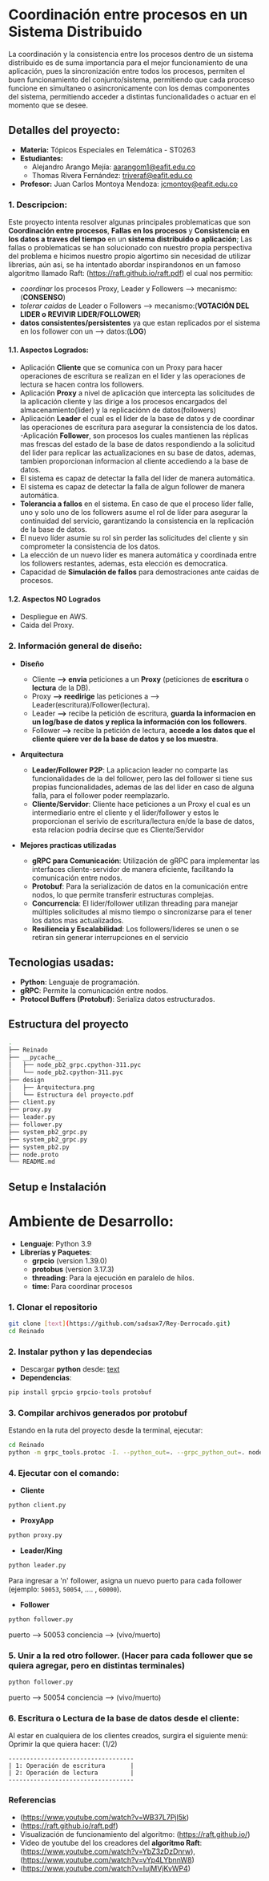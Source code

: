 # Coordinación entre procesos en un Sistema Distribuido

La coordinación y la consistencia entre los procesos dentro de un sistema distribuido es de suma importancia para el mejor funcionamiento de una aplicación, pues la sincronización entre todos los procesos, permiten el buen funcionamiento del conjunto/sistema, permitiendo que cada proceso funcione en simultaneo o asincronicamente con los demas componentes del sistema, permitiendo acceder a distintas funcionalidades o actuar en el momento que se desee.

## Detalles del proyecto:

- **Materia:** Tópicos Especiales en Telemática - ST0263
- **Estudiantes:**
  - Alejandro Arango Mejía: aarangom1@eafit.edu.co
  - Thomas Rivera Fernández: triveraf@eafit.edu.co
- **Profesor:** Juan Carlos Montoya Mendoza: jcmontoy@eafit.edu.co

### 1. Descripcion:

Este proyecto intenta resolver algunas principales problematicas que son **Coordinación entre procesos**, **Fallas en los procesos** y **Consistencia en los datos a traves del tiempo** en un **sistema distribuido o aplicación**; Las fallas o problematicas se han solucionado con nuestro propia perspectiva del problema e hicimos nuestro propio algortimo sin necesidad de utilizar librerias, aún asi, se ha intentado abordar inspirandonos en un famoso algoritmo llamado Raft: (https://raft.github.io/raft.pdf) el cual nos permitio:
- *coordinar* los procesos Proxy, Leader y Followers --> mecanismo:(**CONSENSO**)
- *tolerar caidas* de Leader o Followers --> mecanismo:(**VOTACIÓN DEL LIDER o REVIVIR LIDER/FOLLOWER**)
- **datos consistentes/persistentes** ya que estan replicados por el sistema en los follower con un --> datos:(**LOG**)


#### 1.1. Aspectos Logrados:
  - Aplicación **Cliente** que se comunica con un Proxy para hacer operaciones de escritura se realizan en el lider y las operaciones de lectura se hacen contra los followers.
  -  Aplicación **Proxy** a nivel de aplicación que intercepta las solicitudes de la aplicación cliente y las dirige a los procesos encargados del almacenamiento(lider) y la replicaciónn de datos(followers)
  - Aplicación **Leader** el cual es el lider de la base de datos y de coordinar las operaciones de escritura para asegurar la consistencia de los datos.
  -Aplicación **Follower**, son procesos los cuales mantienen las réplicas mas frescas del estado de la base de datos respondiendo a la solicitud del lider para replicar las actualizaciones en su base de datos, ademas, tambien proporcionan informacion al cliente accediendo a la base de datos.
  - El sistema es capaz de detectar la falla del líder de manera automática.
  - El sistema es capaz de detectar la falla de algun follower de manera automática.
  - **Tolerancia a fallos** en el sistema. En caso de que el proceso ́líder falle, uno y solo uno de los followers asume el rol de líder para asegurar la continuidad del servicio, garantizando la consistencia en la replicación de la base de datos.
  - El nuevo líder asumie su rol sin perder las solicitudes del cliente y sin comprometer la consistencia de los datos.
  - La elección de un nuevo líder es manera automática y coordinada entre los followers restantes, ademas, esta elección es democratica.
  - Capacidad de **Simulación de fallos** para demostraciones ante caidas de procesos.

#### 1.2. Aspectos NO Logrados
  - Despliegue en AWS.
  - Caida del Proxy.

### 2. Información general de diseño:
  - **Diseño**
    - Cliente **--> envia** peticiones a un **Proxy** (peticiones de **escritura** o **lectura** de la DB).
    - Proxy **--> reedirige** las peticiones a --> Leader(escritura)/Follower(lectura).
    - Leader **-->** recibe la petición de escritura, **guarda la informacion en un log/base de datos y replica la información con los followers**.
    - Follower **-->** recibe la petición de lectura, **accede a los datos que el cliente quiere ver de la base de datos y se los muestra**.

  - **Arquitectura**
    - **Leader/Follower P2P**: La aplicacion leader no comparte las funcionalidades de la del follower, pero las del follower si tiene sus propias funcionalidades, ademas de las del lider en caso de alguna falla, para el follower poder reemplazarlo.
    - **Cliente/Servidor**: Cliente hace peticiones a un Proxy el cual es un intermediario entre el cliente y el lider/follower y estos le proporcionan el serivio de escritura/lectura en/de la base de datos, esta relacion podria decirse que es Cliente/Servidor

- **Mejores practicas utilizadas**
  - **gRPC para Comunicación**: Utilización de gRPC para implementar las interfaces cliente-servidor de manera eficiente, facilitando la comunicación entre nodos.
  - **Protobuf**: Para la serialización de datos en la comunicación entre nodos, lo que permite transferir estructuras complejas.
  - **Concurrencia**: El lider/follower utilizan threading para manejar múltiples solicitudes al mismo tiempo o sincronizarse para el tener los datos mas actualizados.
  - **Resiliencia y Escalabilidad**: Los followers/lideres se unen o se retiran sin generar interrupciones en el servicio


## Tecnologias usadas:

- **Python**: Lenguaje de programación.
- **gRPC**: Permite la comunicación entre nodos.
- **Protocol Buffers (Protobuf)**: Serializa datos estructurados.

## Estructura del proyecto

```bash
.
├── Reinado              
├── __pycache__                       
│   ├── node_pb2_grpc.cpython-311.pyc                
│   └── node_pb2.cpython-311.pyc                
├── design                       
│   ├── Arquitectura.png                
│   └── Estructura del proyecto.pdf               
├── client.py
├── proxy.py
├── leader.py
├── follower.py
├── system_pb2_grpc.py
├── system_pb2_grpc.py
├── system_pb2.py
├── node.proto
└── README.md                    
```

## Setup e Instalación
# Ambiente de Desarrollo:
  - **Lenguaje**: Python 3.9
  - **Librerías y Paquetes**:
    - **grpcio** (version 1.39.0)
    - **protobus** (version 3.17.3)
    - **threading**: Para la ejecución en paralelo de hilos.
    - **time**: Para coordinar procesos

### 1. Clonar el repositorio

```bash
git clone [text](https://github.com/sadsax7/Rey-Derrocado.git)
cd Reinado
```

### 2. Instalar python y las dependecias
- Descargar **python** desde: [text](https://www.python.org/downloads/)
- **Dependencias**:
```bash
pip install grpcio grpcio-tools protobuf
```

### 3. Compilar archivos generados por **protobuf**

Estando en la ruta del proyecto desde la terminal, ejecutar:

```bash
cd Reinado
python -m grpc_tools.protoc -I. --python_out=. --grpc_python_out=. node.proto
```

### 4. Ejecutar con el comando:

- **Cliente**
```bash
python client.py
```
- **ProxyApp**
```bash
python proxy.py
```
- **Leader/King**
```bash
python leader.py
```

Para ingresar a 'n' follower, asigna un nuevo puerto para cada follower (ejemplo: `50053`, `50054`, .... , `60000`).
- **Follower**
```bash
python follower.py
```
puerto --> 50053
conciencia --> (vivo/muerto)

### 5. Unir a la red otro follower. (Hacer para cada follower que se quiera agregar, pero en distintas terminales)

```bash
python follower.py
```
puerto --> 50054
conciencia --> (vivo/muerto)


### 6. Escritura o Lectura de la base de datos desde el cliente:

Al estar en cualquiera de los clientes creados, surgira el siguiente menú:
Oprimir la que quiera hacer: (1/2)
```
-----------------------------------
| 1: Operación de escritura       |
| 2: Operación de lectura         |
-----------------------------------
```

### Referencias
- (https://www.youtube.com/watch?v=WB37L7PjI5k)
- (https://raft.github.io/raft.pdf)
- Visualización de funcionamiento del algoritmo: (https://raft.github.io/)
- Video de youtube del los creadores del **algoritmo Raft**: (https://www.youtube.com/watch?v=YbZ3zDzDnrw), (https://www.youtube.com/watch?v=vYp4LYbnnW8)
- (https://www.youtube.com/watch?v=IujMVjKvWP4)


